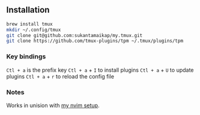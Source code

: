 ## Installation

```zsh
brew install tmux
mkdir ~/.config/tmux
git clone git@github.com:sukantamaikap/my.tmux.git
git clone https://github.com/tmux-plugins/tpm ~/.tmux/plugins/tpm
```

### Key bindings

`Ctl + a` is the prefix key
`Ctl + a` + `I` to install plugins
`Ctl + a` + `U` to update plugins
`Ctl + a` + `r` to reload the config file

### Notes

Works in unision with [my nvim setup](https://github.com/sukantamaikap/my.lazyvim).
